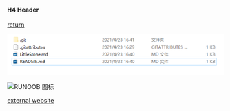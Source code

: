 #### H4 Header
[return](README.md)

![RUNOOB 图标](./test.png)

![RUNOOB 图标](https://s3.ax1x.com/2020/12/09/rC8jZ8.png)


[external website](https://osu.ppy.sh/users/13960915)